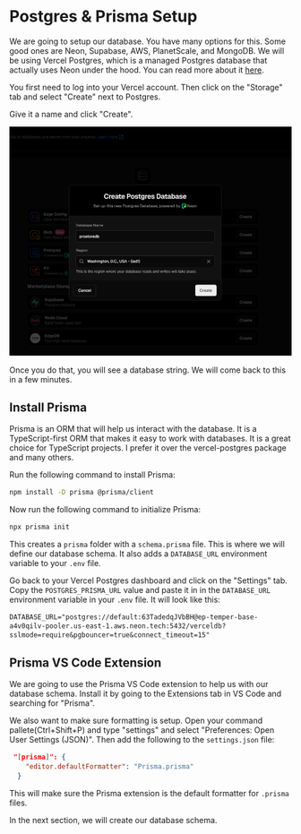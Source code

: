 # Postgres & Prisma Setup

We are going to setup our database. You have many options for this. Some good ones are Neon, Supabase, AWS, PlanetScale, and MongoDB. We will be using Vercel Postgres, which is a managed Postgres database that actually uses Neon under the hood. You can read more about it [here](https://vercel.com/docs/storage/vercel-postgres).

You first need to log into your Vercel account. Then click on the "Storage" tab and select "Create" next to Postgres.

Give it a name and click "Create".

<img src="../images/vercel-postgres.png" alt="Vercel Postgres Create" />

Once you do that, you will see a database string. We will come back to this in a few minutes.

## Install Prisma

Prisma is an ORM that will help us interact with the database. It is a TypeScript-first ORM that makes it easy to work with databases. It is a great choice for TypeScript projects. I prefer it over the vercel-postgres package and many others.

Run the following command to install Prisma:

```bash
npm install -D prisma @prisma/client
```

Now run the following command to initialize Prisma:

```bash
npx prisma init
```

This creates a `prisma` folder with a `schema.prisma` file. This is where we will define our database schema. It also adds a `DATABASE_URL` environment variable to your `.env` file.

Go back to your Vercel Postgres dashboard and click on the "Settings" tab. Copy the `POSTGRES_PRISMA_URL` value and paste it in in the `DATABASE_URL` environment variable in your `.env` file. It will look like this:

```
DATABASE_URL="postgres://default:63TadedqJVbBH@ep-temper-base-a4v0qilv-pooler.us-east-1.aws.neon.tech:5432/verceldb?sslmode=require&pgbouncer=true&connect_timeout=15"
```

## Prisma VS Code Extension

We are going to use the Prisma VS Code extension to help us with our database schema. Install it by going to the Extensions tab in VS Code and searching for "Prisma".

We also want to make sure formatting is setup. Open your command pallete(Ctrl+Shift+P) and type "settings" and select "Preferences: Open User Settings (JSON)". Then add the following to the `settings.json` file:

```json
 "[prisma]": {
    "editor.defaultFormatter": "Prisma.prisma"
  }
```

This will make sure the Prisma extension is the default formatter for `.prisma` files.

In the next section, we will create our database schema.

